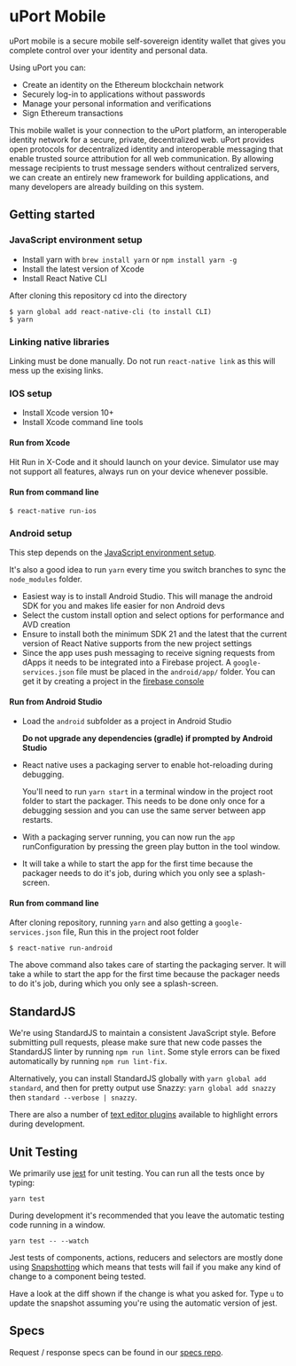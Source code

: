 # uPort Mobile

uPort mobile is a secure mobile self-sovereign identity wallet that gives you complete control over your identity and personal data.

Using uPort you can:

* Create an identity on the Ethereum blockchain network
* Securely log-in to applications without passwords
* Manage your personal information and verifications
* Sign Ethereum transactions

This mobile wallet is your connection to the uPort platform, an interoperable identity network for a secure, private, decentralized web. uPort provides open protocols for decentralized identity and interoperable messaging that enable trusted source attribution for all web communication. By allowing message recipients to trust message senders without centralized servers, we can create an entirely new framework for building applications, and many developers are already building on this system.

## Getting started

### JavaScript environment setup

- Install yarn with `brew install yarn` or `npm install yarn -g`
- Install the latest version of Xcode
- Install React Native CLI

After cloning this repository cd into the directory

```bash=
$ yarn global add react-native-cli (to install CLI)
$ yarn
```

### Linking native libraries
Linking must be done manually. Do not run `react-native link` as this will mess up the exising links.


### IOS setup

- Install Xcode version 10+
- Install Xcode command line tools

#### Run from Xcode

Hit Run in X-Code and it should launch on your device. Simulator use may not support all features, always run on your device whenever possible.

#### Run from command line

```bash=
$ react-native run-ios
```

### Android setup

This step depends on the [JavaScript environment setup](#javascript-environment-setup).

It's also a good idea to run `yarn` every time you switch branches to sync the `node_modules` folder.

- Easiest way is to install Android Studio. This will manage the android SDK for you and makes life easier for non Android devs
- Select the custom install option and select options for performance and AVD creation
- Ensure to install both the minimum SDK 21 and the latest that the current version of React Native supports from the new project settings
- Since the app uses push messaging to receive signing requests from dApps it needs to be integrated into a Firebase project.
    A `google-services.json` file must be placed in the `android/app/` folder.
    You can get it by creating a project in the [firebase console](https://console.firebase.google.com)

#### Run from Android Studio

- Load the `android` subfolder as a project in Android Studio

    **Do not upgrade any dependencies (gradle) if prompted by Android Studio**
    
- React native uses a packaging server to enable hot-reloading during debugging.
    
    You'll need to run `yarn start` in a terminal window in the project root folder to start the packager.
    This needs to be done only once for a debugging session and you can use the same server between app restarts.
    
- With a packaging server running, you can now run the `app` runConfiguration by pressing the green play button in the tool window.

- It will take a while to start the app for the first time because the packager needs to do it's job, during which you only see a splash-screen.   

#### Run from command line
After cloning repository, running `yarn` and also getting a `google-services.json` file,
Run this in the project root folder 
```bash=
$ react-native run-android
```
The above command also takes care of starting the packaging server.
It will take a while to start the app for the first time because the packager needs to do it's job, during which you only see a splash-screen.


## StandardJS

We're using StandardJS to maintain a consistent JavaScript style. Before submitting pull requests, please make sure that new code passes the StandardJS linter by running `npm run lint`. Some style errors can be fixed automatically by running `npm run lint-fix`. 

Alternatively, you can install StandardJS globally with `yarn global add standard`, and then for pretty output use Snazzy: `yarn global add snazzy` then `standard --verbose | snazzy`.

There are also a number of [text editor plugins](https://github.com/feross/standard#text-editor-plugins) available to highlight errors during development.   

## Unit Testing

We primarily use [jest](https://facebook.github.io/jest/) for unit testing. You can run all the tests once by typing:

```
yarn test
```

During development it's recommended that you leave the automatic testing code running in a window.

```
yarn test -- --watch
```

Jest tests of components, actions, reducers and selectors are mostly done using [Snapshotting](https://facebook.github.io/jest/docs/tutorial-react.html#snapshot-testing) which
means that tests will fail if you make any kind of change to a component being tested.

Have a look at the diff shown if the change is what you asked for. Type `u` to update the snapshot assuming you're using the automatic version of jest.

## Specs

Request / response specs can be found in our [specs repo](https://github.com/uport-project/specs).